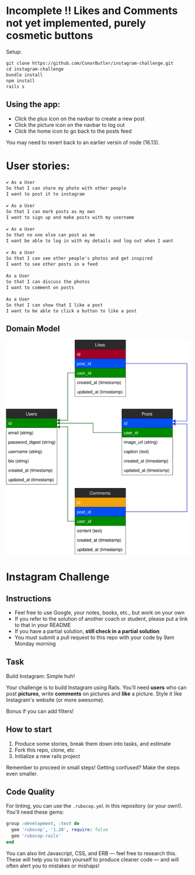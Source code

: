 # Incomplete !! Likes and Comments not yet implemented, purely cosmetic buttons

Setup:
```
git clone https://github.com/ConorButler/instagram-challenge.git
cd instagram-challenge
bundle install
npm install
rails s
```

## Using the app:
* Click the plus icon on the navbar to create a new post
* Click the picture icon on the navbar to log out
* Click the home icon to go back to the posts feed

You may need to revert back to an earlier versin of node (16.13).

# User stories:
```
✔ As a User
So that I can share my photo with other people
I want to post it to instagram

✔ As a User
So that I can mark posts as my own
I want to sign up and make posts with my username

✔ As a User
So that no one else can post as me
I want be able to log in with my details and log out when I want

✔ As a User
So that I can see other people's photos and get inspired
I want to see other posts in a feed

As a User
So that I can discuss the photos
I want to comment on posts

As a User
So that I can show that I like a post
I want to be able to click a button to like a post
```

## Domain Model

![Domain Model](domain_model.drawio.svg)

Instagram Challenge
===================

## Instructions

* Feel free to use Google, your notes, books, etc., but work on your own
* If you refer to the solution of another coach or student, please put a link to that in your README
* If you have a partial solution, **still check in a partial solution**
* You must submit a pull request to this repo with your code by 9am Monday morning

## Task

Build Instagram: Simple huh!

Your challenge is to build Instagram using Rails. You'll need **users** who can post **pictures**, write **comments** on pictures and **like** a picture. Style it like Instagram's website (or more awesome).

Bonus if you can add filters!

## How to start

1. Produce some stories, break them down into tasks, and estimate
2. Fork this repo, clone, etc
3. Initialize a new rails project

Remember to proceed in small steps! Getting confused? Make the steps even smaller.

## Code Quality

For linting, you can use the `.rubocop.yml` in this repository (or your own!).
You'll need these gems:

```ruby
group :development, :test do
  gem 'rubocop', '1.20', require: false
  gem 'rubocop-rails'
end
```

You can also lint Javascript, CSS, and ERB — feel free to research this. These
will help you to train yourself to produce cleaner code — and will often alert
you to mistakes or mishaps!
